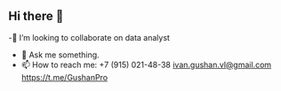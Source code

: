 ## Hi there 👋

-👯 I’m looking to collaborate on data analyst 
- 💬 Ask me something.
- 📫 How to reach me: 
 +7 (915) 021-48-38
ivan.gushan.vl@gmail.com
https://t.me/GushanPro

